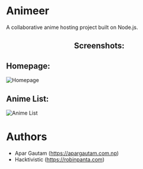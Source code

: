 # Animeer

A collaborative anime hosting project built on Node.js.

<h2 align="center">Screenshots:</h2>

## Homepage:

![Homepage](https://i.imgur.com/Y3QmoM6.png)

## Anime List:

![Anime List](https://i.imgur.com/KuYy56O.png)


# Authors

*   Apar Gautam (https://apargautam.com.np)
*   Hacktivistic (https://robinpanta.com)
